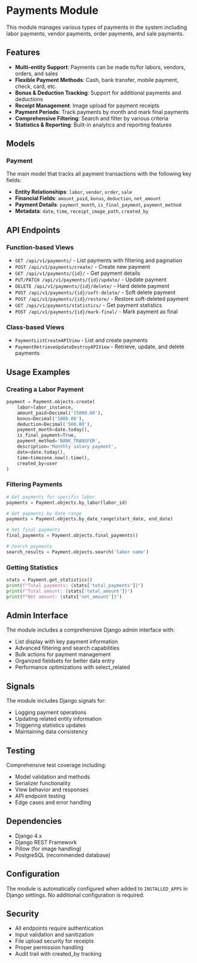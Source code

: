 # Payments Module

This module manages various types of payments in the system including labor payments, vendor payments, order payments, and sale payments.

## Features

- **Multi-entity Support**: Payments can be made to/for labors, vendors, orders, and sales
- **Flexible Payment Methods**: Cash, bank transfer, mobile payment, check, card, etc.
- **Bonus & Deduction Tracking**: Support for additional payments and deductions
- **Receipt Management**: Image upload for payment receipts
- **Payment Periods**: Track payments by month and mark final payments
- **Comprehensive Filtering**: Search and filter by various criteria
- **Statistics & Reporting**: Built-in analytics and reporting features

## Models

### Payment
The main model that tracks all payment transactions with the following key fields:

- **Entity Relationships**: `labor`, `vendor`, `order`, `sale`
- **Financial Fields**: `amount_paid`, `bonus`, `deduction`, `net_amount`
- **Payment Details**: `payment_month`, `is_final_payment`, `payment_method`
- **Metadata**: `date`, `time`, `receipt_image_path`, `created_by`

## API Endpoints

### Function-based Views
- `GET /api/v1/payments/` - List payments with filtering and pagination
- `POST /api/v1/payments/create/` - Create new payment
- `GET /api/v1/payments/{id}/` - Get payment details
- `PUT/PATCH /api/v1/payments/{id}/update/` - Update payment
- `DELETE /api/v1/payments/{id}/delete/` - Hard delete payment
- `POST /api/v1/payments/{id}/soft-delete/` - Soft delete payment
- `POST /api/v1/payments/{id}/restore/` - Restore soft-deleted payment
- `GET /api/v1/payments/statistics/` - Get payment statistics
- `POST /api/v1/payments/{id}/mark-final/` - Mark payment as final

### Class-based Views
- `PaymentListCreateAPIView` - List and create payments
- `PaymentRetrieveUpdateDestroyAPIView` - Retrieve, update, and delete payments

## Usage Examples

### Creating a Labor Payment
```python
payment = Payment.objects.create(
    labor=labor_instance,
    amount_paid=Decimal('15000.00'),
    bonus=Decimal('1000.00'),
    deduction=Decimal('500.00'),
    payment_month=date.today(),
    is_final_payment=True,
    payment_method='BANK_TRANSFER',
    description='Monthly salary payment',
    date=date.today(),
    time=timezone.now().time(),
    created_by=user
)
```

### Filtering Payments
```python
# Get payments for specific labor
payments = Payment.objects.by_labor(labor_id)

# Get payments by date range
payments = Payment.objects.by_date_range(start_date, end_date)

# Get final payments
final_payments = Payment.objects.final_payments()

# Search payments
search_results = Payment.objects.search('labor name')
```

### Getting Statistics
```python
stats = Payment.get_statistics()
print(f"Total payments: {stats['total_payments']}")
print(f"Total amount: {stats['total_amount']}")
print(f"Net amount: {stats['net_amount']}")
```

## Admin Interface

The module includes a comprehensive Django admin interface with:
- List display with key payment information
- Advanced filtering and search capabilities
- Bulk actions for payment management
- Organized fieldsets for better data entry
- Performance optimizations with select_related

## Signals

The module includes Django signals for:
- Logging payment operations
- Updating related entity information
- Triggering statistics updates
- Maintaining data consistency

## Testing

Comprehensive test coverage including:
- Model validation and methods
- Serializer functionality
- View behavior and responses
- API endpoint testing
- Edge cases and error handling

## Dependencies

- Django 4.x
- Django REST Framework
- Pillow (for image handling)
- PostgreSQL (recommended database)

## Configuration

The module is automatically configured when added to `INSTALLED_APPS` in Django settings. No additional configuration is required.

## Security

- All endpoints require authentication
- Input validation and sanitization
- File upload security for receipts
- Proper permission handling
- Audit trail with created_by tracking
